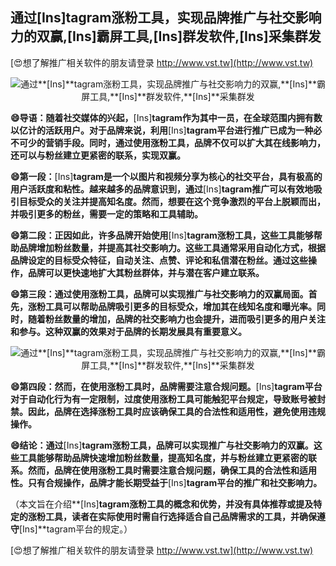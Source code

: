 ## **通过**[Ins]**tagram涨粉工具，实现品牌推广与社交影响力的双赢,**[Ins]**霸屏工具,**[Ins]**群发软件,**[Ins]**采集群发**

[😍想了解推广相关软件的朋友请登录 http://www.vst.tw](http://www.vst.tw)

 <center><img src="https://vst.tw/MP4/tuiguang/png/3.png" alt="通过**[Ins]**tagram涨粉工具，实现品牌推广与社交影响力的双赢,**[Ins]**霸屏工具,**[Ins]**群发软件,**[Ins]**采集群发"></center>

**😄导语：随着社交媒体的兴起，**[Ins]**tagram作为其中一员，在全球范围内拥有数以亿计的活跃用户。对于品牌来说，利用**[Ins]**tagram平台进行推广已成为一种必不可少的营销手段。同时，通过使用涨粉工具，品牌不仅可以扩大其在线影响力，还可以与粉丝建立更紧密的联系，实现双赢。**

**😄第一段：**[Ins]**tagram是一个以图片和视频分享为核心的社交平台，具有极高的用户活跃度和粘性。越来越多的品牌意识到，通过**[Ins]**tagram推广可以有效地吸引目标受众的关注并提高知名度。然而，想要在这个竞争激烈的平台上脱颖而出，并吸引更多的粉丝，需要一定的策略和工具辅助。**

**😄第二段：正因如此，许多品牌开始使用**[Ins]**tagram涨粉工具，这些工具能够帮助品牌增加粉丝数量，并提高其社交影响力。这些工具通常采用自动化方式，根据品牌设定的目标受众特征，自动关注、点赞、评论和私信潜在粉丝。通过这些操作，品牌可以更快速地扩大其粉丝群体，并与潜在客户建立联系。**

**😄第三段：通过使用涨粉工具，品牌可以实现推广与社交影响力的双赢局面。首先，涨粉工具可以帮助品牌吸引更多的目标受众，增加其在线知名度和曝光率。同时，随着粉丝数量的增加，品牌的社交影响力也会提升，进而吸引更多的用户关注和参与。这种双赢的效果对于品牌的长期发展具有重要意义。**

 <center><img src="https://vst.tw/MP4/tuiguang/png/3.png" alt="通过**[Ins]**tagram涨粉工具，实现品牌推广与社交影响力的双赢,**[Ins]**霸屏工具,**[Ins]**群发软件,**[Ins]**采集群发"></center>

**😄第四段：然而，在使用涨粉工具时，品牌需要注意合规问题。**[Ins]**tagram平台对于自动化行为有一定限制，过度使用涨粉工具可能触犯平台规定，导致账号被封禁。因此，品牌在选择涨粉工具时应该确保工具的合法性和适用性，避免使用违规操作。**

**😄结论：通过**[Ins]**tagram涨粉工具，品牌可以实现推广与社交影响力的双赢。这些工具能够帮助品牌快速增加粉丝数量，提高知名度，并与粉丝建立更紧密的联系。然而，品牌在使用涨粉工具时需要注意合规问题，确保工具的合法性和适用性。只有合规操作，品牌才能长期受益于**[Ins]**tagram平台的推广和社交影响力。**

（本文旨在介绍**[Ins]**tagram涨粉工具的概念和优势，并没有具体推荐或提及特定的涨粉工具，读者在实际使用时需自行选择适合自己品牌需求的工具，并确保遵守**[Ins]**tagram平台的规定。）

[😍想了解推广相关软件的朋友请登录 http://www.vst.tw](http://www.vst.tw)



